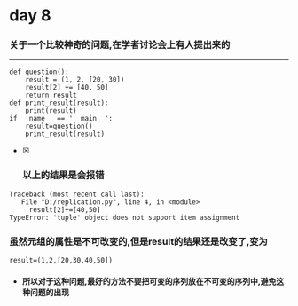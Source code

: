 # day 8

### 关于一个比较神奇的问题,在学者讨论会上有人提出来的

---
```
def question():
    result = (1, 2, [20, 30])
    result[2] += [40, 50]
    return result
def print_result(result):
    print(result)
if __name__ == '__main__':
    result=question()
    print_result(result)
```
- [x] ### 以上的结果是会报错
```
Traceback (most recent call last):
   File "D:/replication.py", line 4, in <module>
     result[2]+=[40,50]
TypeError: 'tuple' object does not support item assignment
```
### 虽然元组的属性是不可改变的,但是result的结果还是改变了,变为

``` 
result=(1,2,[20,30,40,50])
```
* #### 所以对于这种问题,最好的方法不要把可变的序列放在不可变的序列中,避免这种问题的出现
